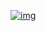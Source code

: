 [![img](https://img.shields.io/badge/Licence-EPL-orange.svg?style=flat-square)](https://git.sr.ht/~etalab/sill-consolidate-data/blob/master/LICENSE)

